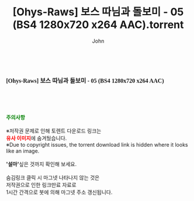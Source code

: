 ﻿---
layout: post
title:  "[Ohys-Raws] 보스 따님과 돌보미 - 05 (BS4 1280x720 x264 AAC).torrent"
author: John
categories: [ 애니메이션 ]
tags: [  ]
image:  
description: "[Ohys-Raws] 보스 따님과 돌보미 - 05 (BS4 1280x720 x264 AAC) torrent 정보 공유"
toc: true
toc_sticky: true
---

<br>
<div class="view-img">
<img alt="" class="img-tag" content="http://torrentmobile62.com/data/file/ani/3735182707_6ETeybJO_905e13c88e2e1c7d276b963cff844857cab1177d.jpg" itemprop="image" src="http://torrentmobile62.com/data/file/ani/3735182707_6ETeybJO_905e13c88e2e1c7d276b963cff844857cab1177d.jpg"/></div><div class="view-content" itemprop="description">
<p><span style="font-family:nanumsquareround;font-size:16px;font-weight:700;white-space:nowrap;background-color:rgb(255,255,255);">[Ohys-Raws] 보스 따님과 돌보미 - 05 (BS4 1280x720 x264 AAC)</span> </p> </div>
    
<br><br><br>
<p data-ke-size="size16"><b><span style="color: green;">주의사항</span></b><br /><br />※저작권 문제로 인해 토렌트 다운로드 링크는<br /><b><span style="color: red;">유사 이미지</span></b>에 숨겨뒀습니다.<br />※Due to copyright issues, the torrent download link is hidden where it looks like an image.<br /><br /><b>'설마'</b>싶은 것까지 확인해 보세요.<br /><br />숨김링크 클릭 시 마그넷 나타나지 않는 것은<br />저작권으로 인한 링크만료 자료로<br />1시간 간격으로 봇에 의해 마그넷 주소 갱신됩니다.</p>
